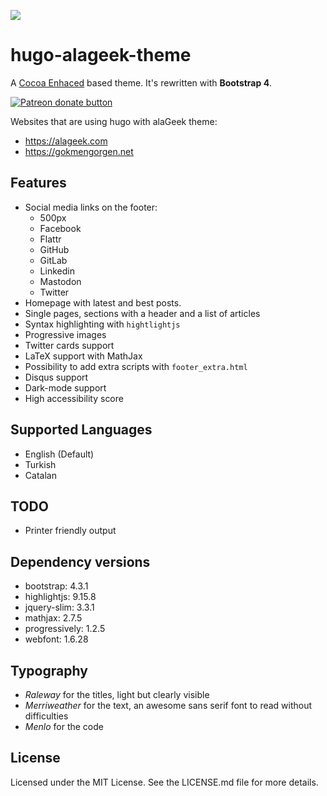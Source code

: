 ![](https://alageek.com/img/alageek-logo.png)

# hugo-alageek-theme
A [Cocoa Enhaced](https://github.com/mtn/cocoa-eh-hugo-theme) based theme. It's rewritten with **Bootstrap 4**.

<a href="https://www.patreon.com/gkmngrgn" title="Donate to this project using Patreon">
    <img src="https://img.shields.io/badge/become%20a%20patron-F96854.svg?longCache=true&style=for-the-badge"
         alt="Patreon donate button" />
</a>

Websites that are using hugo with alaGeek theme:

* https://alageek.com
* https://gokmengorgen.net

## Features

* Social media links on the footer:
    - 500px
    - Facebook
    - Flattr
    - GitHub
    - GitLab
    - Linkedin
    - Mastodon
    - Twitter
* Homepage with latest and best posts.
* Single pages, sections with a header and a list of articles
* Syntax highlighting with `hightlightjs`
* Progressive images
* Twitter cards support
* LaTeX support with MathJax
* Possibility to add extra scripts with `footer_extra.html`
* Disqus support
* Dark-mode support
* High accessibility score

## Supported Languages

* English (Default)
* Turkish
* Catalan

## TODO

* Printer friendly output

## Dependency versions

* bootstrap: 4.3.1
* highlightjs: 9.15.8
* jquery-slim: 3.3.1
* mathjax: 2.7.5
* progressively: 1.2.5
* webfont: 1.6.28

## Typography

* *Raleway* for the titles, light but clearly visible
* *Merriweather* for the text, an awesome sans serif font to read without difficulties
* *Menlo* for the code

## License

Licensed under the MIT License. See the LICENSE.md file for more details.
